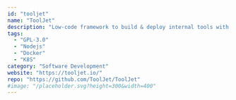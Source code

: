 ```yaml
---
id: "tooljet"
name: "ToolJet"
description: "Low-code framework to build & deploy internal tools with minimal engineering effort (alternative to Retool & Mendix)."
tags:
  - "GPL-3.0"
  - "Nodejs"
  - "Docker"
  - "K8S"
category: "Software Development"
website: "https://tooljet.io/"
repo: "https://github.com/ToolJet/ToolJet"
#image: "/placeholder.svg?height=300&width=400"
---
```


